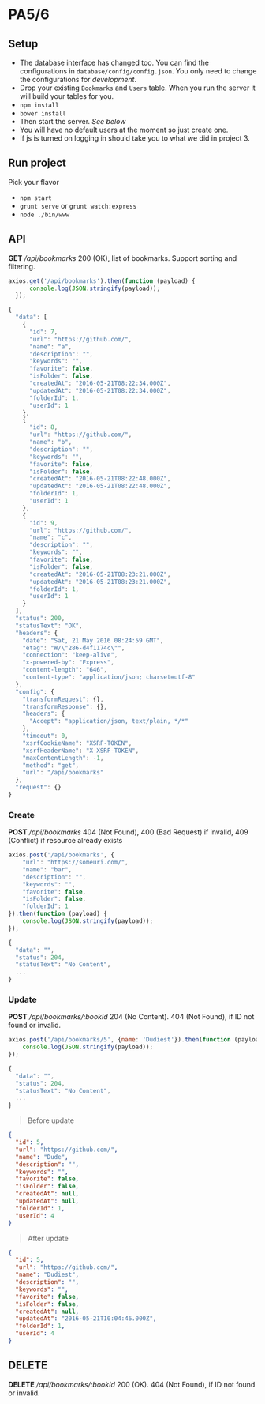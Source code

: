 PA5/6
=====

Setup
-----
- The database interface has changed too. You can find the configurations in `database/config/config.json`. 
You only need to change the configurations for _development_. 
- Drop your existing `Bookmarks` and `Users` table. When you run the server it will build your tables for you. 
- `npm install`
- `bower install`
- Then start the server. *_See below_*
- You will have no default users at the moment so just create one. 
- If js is turned on logging in should take you to what we did in project 3.

Run project
-----------
Pick your flavor
- `npm start`
- `grunt serve` or `grunt watch:express` 
- `node ./bin/www`

API
---
__GET__ */api/bookmarks* 200 (OK), list of bookmarks. Support sorting and filtering.
```js
axios.get('/api/bookmarks').then(function (payload) {
      console.log(JSON.stringify(payload));
  });

{
  "data": [
    {
      "id": 7,
      "url": "https://github.com/",
      "name": "a",
      "description": "",
      "keywords": "",
      "favorite": false,
      "isFolder": false,
      "createdAt": "2016-05-21T08:22:34.000Z",
      "updatedAt": "2016-05-21T08:22:34.000Z",
      "folderId": 1,
      "userId": 1
    },
    {
      "id": 8,
      "url": "https://github.com/",
      "name": "b",
      "description": "",
      "keywords": "",
      "favorite": false,
      "isFolder": false,
      "createdAt": "2016-05-21T08:22:48.000Z",
      "updatedAt": "2016-05-21T08:22:48.000Z",
      "folderId": 1,
      "userId": 1
    },
    {
      "id": 9,
      "url": "https://github.com/",
      "name": "c",
      "description": "",
      "keywords": "",
      "favorite": false,
      "isFolder": false,
      "createdAt": "2016-05-21T08:23:21.000Z",
      "updatedAt": "2016-05-21T08:23:21.000Z",
      "folderId": 1,
      "userId": 1
    }
  ],
  "status": 200,
  "statusText": "OK",
  "headers": {
    "date": "Sat, 21 May 2016 08:24:59 GMT",
    "etag": "W/\"286-d4f1174c\"",
    "connection": "keep-alive",
    "x-powered-by": "Express",
    "content-length": "646",
    "content-type": "application/json; charset=utf-8"
  },
  "config": {
    "transformRequest": {},
    "transformResponse": {},
    "headers": {
      "Accept": "application/json, text/plain, */*"
    },
    "timeout": 0,
    "xsrfCookieName": "XSRF-TOKEN",
    "xsrfHeaderName": "X-XSRF-TOKEN",
    "maxContentLength": -1,
    "method": "get",
    "url": "/api/bookmarks"
  },
  "request": {}
}
```  

### Create
__POST__ */api/bookmarks* 404 (Not Found), 400 (Bad Request) if invalid,  409 (Conflict) if resource already exists
```js
axios.post('/api/bookmarks', {
    "url": "https://someuri.com/",
    "name": "bar",
    "description": "",
    "keywords": "",
    "favorite": false,
    "isFolder": false,
    "folderId": 1
}).then(function (payload) {
    console.log(JSON.stringify(payload));
});

{
  "data": "",
  "status": 204,
  "statusText": "No Content",
  ...
}
```  

### Update
__POST__ */api/bookmarks/:bookId* 204 (No Content). 404 (Not Found), if ID not found or invalid.
```js
axios.post('/api/bookmarks/5', {name: 'Dudiest'}).then(function (payload) {
    console.log(JSON.stringify(payload));
});

{
  "data": "",
  "status": 204,
  "statusText": "No Content",
  ...
}
```  

> Before update
```json
{
  "id": 5,
  "url": "https://github.com/",
  "name": "Dude",
  "description": "",
  "keywords": "",
  "favorite": false,
  "isFolder": false,
  "createdAt": null,
  "updatedAt": null,
  "folderId": 1,
  "userId": 4
}
```  
 
> After update 
```json
{
  "id": 5,
  "url": "https://github.com/",
  "name": "Dudiest",
  "description": "",
  "keywords": "",
  "favorite": false,
  "isFolder": false,
  "createdAt": null,
  "updatedAt": "2016-05-21T10:04:46.000Z",
  "folderId": 1,
  "userId": 4
}
```  

## DELETE
__DELETE__ */api/bookmarks/:bookId* 200 (OK). 404 (Not Found), if ID not found or invalid.